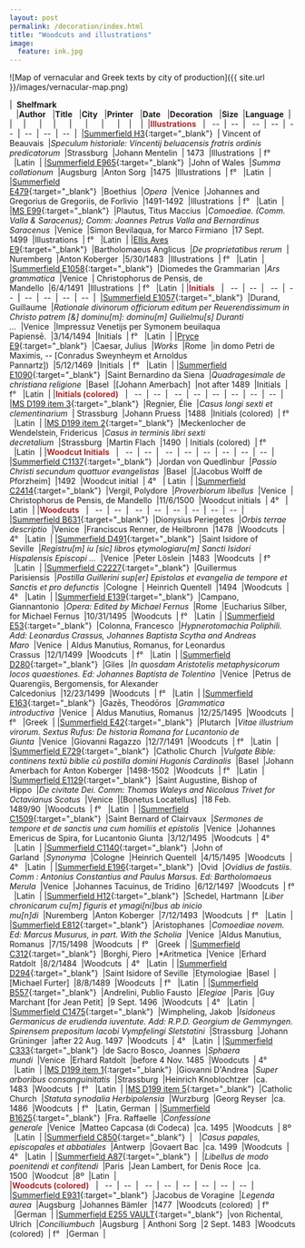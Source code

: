 ```yaml
---
layout: post
permalink: /decoration/index.html
title: "Woodcuts and illustrations"
image:
  feature: ink.jpg
---
```


![Map of vernacular and Greek texts by city of production]({{ site.url }}/images/vernacular-map.png)


|&nbsp;&nbsp;**Shelfmark** &nbsp;&nbsp;&nbsp;|**Author**&nbsp;&nbsp;&nbsp;|**Title**&nbsp;&nbsp;&nbsp;|**City**&nbsp;&nbsp;&nbsp;|**Printer**&nbsp;&nbsp;&nbsp;|**Date**&nbsp;&nbsp;&nbsp;|**Decoration**&nbsp;&nbsp;&nbsp;|**Size**&nbsp;&nbsp;|**Language**&nbsp;&nbsp;|&nbsp;
|&nbsp;&nbsp;&nbsp;&nbsp;&nbsp;|&nbsp; &nbsp;&nbsp;&nbsp;&nbsp;|&nbsp;&nbsp;&nbsp;&nbsp;&nbsp;|&nbsp; &nbsp;&nbsp;&nbsp;&nbsp;|&nbsp; &nbsp;&nbsp;&nbsp;&nbsp;|&nbsp; &nbsp;&nbsp;&nbsp;&nbsp;|&nbsp; &nbsp;&nbsp;&nbsp;&nbsp;|&nbsp;&nbsp;&nbsp;&nbsp;|&nbsp;&nbsp;&nbsp;&nbsp;|&nbsp;
|<span style="color:Brown">**Illustrations**</span>&nbsp;&nbsp;&nbsp;|&nbsp; &nbsp;--&nbsp;&nbsp;|&nbsp;&nbsp;--&nbsp;&nbsp;|&nbsp; &nbsp;--&nbsp;&nbsp;|&nbsp;&nbsp;--&nbsp;&nbsp;|&nbsp;&nbsp;--&nbsp;&nbsp;|&nbsp;&nbsp;--&nbsp;&nbsp;|&nbsp;&nbsp;--&nbsp;&nbsp;|&nbsp;&nbsp;--&nbsp;&nbsp;|&nbsp;
|[Summerfield H3](http://catalog.lib.ku.edu/cgi-bin/Pwebrecon.cgi?bbid=3931845){:target="_blank"}&nbsp;&nbsp;| Vincent of Beauvais&nbsp;&nbsp;|*Speculum historiale: Vincentij beluacensis fratris ordinis predicatorum*&nbsp;&nbsp;|Strassburg&nbsp;&nbsp;|Johann Mentelin&nbsp;&nbsp;| 1473&nbsp;&nbsp;|Illustrations&nbsp;&nbsp;| f° &nbsp;&nbsp;|Latin&nbsp;&nbsp;|
|[Summerfield E965](http://catalog.lib.ku.edu/cgi-bin/Pwebrecon.cgi?bbid=3868508){:target="_blank"}&nbsp;&nbsp;|John of Wales&nbsp;&nbsp;|*Summa collationum*&nbsp;&nbsp;|Augsburg&nbsp;&nbsp;|Anton Sorg&nbsp;&nbsp;|1475&nbsp;&nbsp;|Illustrations&nbsp;&nbsp;| f° &nbsp;&nbsp;|Latin&nbsp;&nbsp;|
|[Summerfield E479](http://catalog.lib.ku.edu/cgi-bin/Pwebrecon.cgi?bbid=3788545){:target="_blank"}&nbsp;&nbsp;|Boethius&nbsp;&nbsp;|*Opera*&nbsp;&nbsp;|Venice&nbsp;&nbsp;|Johannes and Gregorius de Gregoriis, de Forlivio&nbsp;&nbsp;|1491-1492&nbsp;&nbsp;|Illustrations&nbsp;&nbsp;| f° &nbsp;&nbsp;|Latin&nbsp;&nbsp;|
|[MS E99](http://catalog.lib.ku.edu/cgi-bin/Pwebrecon.cgi?bbid=2963022){:target="_blank"}&nbsp;&nbsp;|Plautus, Titus Maccius&nbsp;&nbsp;|*Comoediae. (Comm. Valla & Saracenus); Comm: Joannes Petrus Valla and Bernardinus Saracenus*&nbsp;&nbsp;|Venice&nbsp;&nbsp;|Simon Bevilaqua, for Marco Firmiano&nbsp;&nbsp;|17 Sept. 1499&nbsp;&nbsp;|Illustrations&nbsp;&nbsp;| f° &nbsp;&nbsp;|Latin&nbsp;&nbsp;|
|[Ellis Aves E9](http://catalog.lib.ku.edu/cgi-bin/Pwebrecon.cgi?bbid=4232498){:target="_blank"}&nbsp;&nbsp;|Bartholomaeus Anglicus&nbsp;&nbsp;|*De proprietatibus rerum*&nbsp;&nbsp;| Nuremberg&nbsp;&nbsp;|Anton Koberger&nbsp;&nbsp;|5/30/1483&nbsp;&nbsp;|Illustrations&nbsp;&nbsp;| f° &nbsp;&nbsp;|Latin&nbsp;&nbsp;|
|[Summerfield E1058](http://catalog.lib.ku.edu/cgi-bin/Pwebrecon.cgi?bbid=4339512){:target="_blank"}&nbsp;&nbsp;|Diomedes the Grammarian&nbsp;&nbsp;|*Ars grammatica*&nbsp;&nbsp;|Venice&nbsp;&nbsp;| Christophorus de Pensis, de Mandello&nbsp;&nbsp;|6/4/1491&nbsp;&nbsp;|Illustrations&nbsp;&nbsp;| f° &nbsp;&nbsp;|Latin&nbsp;&nbsp;|
|<span style="color:Brown">**Initials**</span>&nbsp;&nbsp;&nbsp;|&nbsp; &nbsp;--&nbsp;&nbsp;|&nbsp;&nbsp;--&nbsp;&nbsp;|&nbsp; &nbsp;--&nbsp;&nbsp;|&nbsp;&nbsp;--&nbsp;&nbsp;|&nbsp;&nbsp;--&nbsp;&nbsp;|&nbsp;&nbsp;--&nbsp;&nbsp;|&nbsp;&nbsp;--&nbsp;&nbsp;|&nbsp;&nbsp;--&nbsp;&nbsp;|&nbsp;
|[Summerfield E1057](http://catalog.lib.ku.edu/cgi-bin/Pwebrecon.cgi?bbid=4123865){:target="_blank"}&nbsp;&nbsp;|Durand, Guillaume&nbsp;&nbsp;|*Rationale divinorum officiorum editum per Reuerendissimum in Christo patrem [&] dominu[m]: dominu[m] Guilielmu[s] Duranti …*&nbsp;&nbsp;|Venice&nbsp;&nbsp;|Impressuz Venetijs per Symonem beuilaqua Papiensē.&nbsp;&nbsp;|3/14/1494&nbsp;&nbsp;|Initials&nbsp;&nbsp;| f° &nbsp;&nbsp;|Latin&nbsp;&nbsp;|
|[Pryce E9](http://catalog.lib.ku.edu/cgi-bin/Pwebrecon.cgi?bbid=2625925){:target="_blank"}&nbsp;&nbsp;|Caesar, Julius&nbsp;&nbsp;|*Works*&nbsp;&nbsp;|Rome&nbsp;&nbsp;|in domo Petri de Maximis, -- [Conradus Sweynheym et Arnoldus Pannartz])&nbsp;&nbsp;|5/12/1469&nbsp;&nbsp;|Initials&nbsp;&nbsp;| f° &nbsp;&nbsp;|Latin&nbsp;&nbsp;|
|[Summerfield E1090](http://catalog.lib.ku.edu/cgi-bin/Pwebrecon.cgi?bbid=7131516){:target="_blank"}&nbsp;&nbsp;|Saint Bernardino da Siena&nbsp;&nbsp;|*Quadragesimale de christiana religione*&nbsp;&nbsp;|Basel&nbsp;&nbsp;|[Johann Amerbach]&nbsp;&nbsp;|not after 1489&nbsp;&nbsp;|Initials&nbsp;&nbsp;| f° &nbsp;&nbsp;|Latin&nbsp;&nbsp;|
|<span style="color:Brown">**Initials (colored)**</span>&nbsp;&nbsp;&nbsp;|&nbsp; &nbsp;--&nbsp;&nbsp;|&nbsp;&nbsp;--&nbsp;&nbsp;|&nbsp; &nbsp;--&nbsp;&nbsp;|&nbsp;&nbsp;--&nbsp;&nbsp;|&nbsp;&nbsp;--&nbsp;&nbsp;|&nbsp;&nbsp;--&nbsp;&nbsp;|&nbsp;&nbsp;--&nbsp;&nbsp;|&nbsp;&nbsp;--&nbsp;&nbsp;|&nbsp;
|[MS D199 item 3](http://catalog.lib.ku.edu/cgi-bin/Pwebrecon.cgi?bbid=3010337){:target="_blank"}&nbsp;&nbsp;|Regnier, Élie&nbsp;&nbsp;|*Casus longi sexti et clementinarium*&nbsp;&nbsp;| Strassburg&nbsp;&nbsp;|Johann Pruess&nbsp;&nbsp;|1488&nbsp;&nbsp;|Initials (colored)&nbsp;&nbsp;| f° &nbsp;&nbsp;|Latin&nbsp;&nbsp;|
|[MS D199 item 2](http://catalog.lib.ku.edu/cgi-bin/Pwebrecon.cgi?bbid=3010334){:target="_blank"}&nbsp;&nbsp;|Meckenlocher de Wendelstein, Fridericus&nbsp;&nbsp;|*Casus in terminis libri sexti decretalium*&nbsp;&nbsp;|Strassburg&nbsp;&nbsp;|Martin Flach&nbsp;&nbsp;|1490&nbsp;&nbsp;| Initials (colored)&nbsp;&nbsp;| f° &nbsp;&nbsp;|Latin&nbsp;&nbsp;|
|<span style="color:Brown">**Woodcut Initials**</span>&nbsp;&nbsp;&nbsp;|&nbsp; &nbsp;--&nbsp;&nbsp;|&nbsp;&nbsp;--&nbsp;&nbsp;|&nbsp; &nbsp;--&nbsp;&nbsp;|&nbsp;&nbsp;--&nbsp;&nbsp;|&nbsp;&nbsp;--&nbsp;&nbsp;|&nbsp;&nbsp;--&nbsp;&nbsp;|&nbsp;&nbsp;--&nbsp;&nbsp;|&nbsp;&nbsp;--&nbsp;&nbsp;|&nbsp;
|[Summerfield C1137](http://catalog.lib.ku.edu/cgi-bin/Pwebrecon.cgi?bbid=3789252){:target="_blank"}&nbsp;&nbsp;|Jordan von Quedlinbur&nbsp;&nbsp;|*Passio Christi secundum quattuor evangelistas*&nbsp;&nbsp;|Basel&nbsp;&nbsp;|[Jacobus Wolff de Pforzheim]&nbsp;&nbsp;|1492&nbsp;&nbsp;|Woodcut initial&nbsp;&nbsp;| 4° &nbsp;&nbsp;| Latin&nbsp;&nbsp;|
|[Summerfield C2414](http://catalog.lib.ku.edu/cgi-bin/Pwebrecon.cgi?bbid=8092328){:target="_blank"}&nbsp;&nbsp;|Vergil, Polydore&nbsp;&nbsp;|*Proverbiorum libellus*&nbsp;&nbsp;|Venice&nbsp;&nbsp;| Christophorus de Pensis, de Mandello&nbsp;&nbsp;|11/6/1500&nbsp;&nbsp;|Woodcut initials&nbsp;&nbsp;| 4° &nbsp;&nbsp;| Latin&nbsp;&nbsp;|
|<span style="color:Brown">**Woodcuts**</span>&nbsp;&nbsp;&nbsp;|&nbsp; &nbsp;--&nbsp;&nbsp;|&nbsp;&nbsp;--&nbsp;&nbsp;|&nbsp; &nbsp;--&nbsp;&nbsp;|&nbsp;&nbsp;--&nbsp;&nbsp;|&nbsp;&nbsp;--&nbsp;&nbsp;|&nbsp;&nbsp;--&nbsp;&nbsp;|&nbsp;&nbsp;--&nbsp;&nbsp;|&nbsp;&nbsp;--&nbsp;&nbsp;|&nbsp;
|[Summerfield B631](http://catalog.lib.ku.edu/cgi-bin/Pwebrecon.cgi?bbid=3868117){:target="_blank"}&nbsp;&nbsp;|Dionysius Periegetes&nbsp;&nbsp;|*Orbis terrae descriptio*&nbsp;&nbsp;|Venice&nbsp;&nbsp;|Franciscus Renner, de Heilbronn&nbsp;&nbsp;|1478&nbsp;&nbsp;|Woodcuts&nbsp;&nbsp;| 4° &nbsp;&nbsp;|Latin&nbsp;&nbsp;|
|[Summerfield D491](http://catalog.lib.ku.edu/cgi-bin/Pwebrecon.cgi?bbid=3871439){:target="_blank"}&nbsp;&nbsp;|Saint Isidore of Seville&nbsp;&nbsp;|*Registru[m] iu [sic] libros ȩtymologiaru[m] Sancti Isidori Hispalensis Episcopi …*&nbsp;&nbsp;|Venice&nbsp;&nbsp;|Peter Löslein&nbsp;&nbsp;|1483&nbsp;&nbsp;|Woodcuts&nbsp;&nbsp;| f° &nbsp;&nbsp;|Latin&nbsp;&nbsp;|
|[Summerfield C2227](http://catalog.lib.ku.edu/cgi-bin/Pwebrecon.cgi?bbid=6230965){:target="_blank"}&nbsp;&nbsp;|Guillermus Parisiensis&nbsp;&nbsp;|*Postilla Guillerini sup[er] Epistolas et evangelia de tempore et Sanctis et pro defunctis*&nbsp;&nbsp;|Cologne&nbsp;&nbsp;| Heinrich Quentell&nbsp;&nbsp;|1494&nbsp;&nbsp;|Woodcuts&nbsp;&nbsp;| 4° &nbsp;&nbsp;|Latin&nbsp;&nbsp;|
|[Summerfield E139](http://catalog.lib.ku.edu/cgi-bin/Pwebrecon.cgi?bbid=3784268){:target="_blank"}&nbsp;&nbsp;|Campano, Giannantonio&nbsp;&nbsp;|*Opera: Edited by Michael Fernus*&nbsp;&nbsp;|Rome&nbsp;&nbsp;|Eucharius Silber, for Michael Fernus&nbsp;&nbsp;|10/31/1495&nbsp;&nbsp;|Woodcuts&nbsp;&nbsp;| f° &nbsp;&nbsp;|Latin&nbsp;&nbsp;|
|[Summerfield E53](http://catalog.lib.ku.edu/cgi-bin/Pwebrecon.cgi?bbid=3785272){:target="_blank"}&nbsp;&nbsp;|Colonna, Francesco&nbsp;&nbsp;|*Hypnerotomachia Poliphili. Add: Leonardus Crassus, Johannes Baptista Scytha and Andreas Maro*&nbsp;&nbsp;|Venice&nbsp;&nbsp;| Aldus Manutius, Romanus, for Leonardus Crassus&nbsp;&nbsp;|12/1/1499&nbsp;&nbsp;|Woodcuts&nbsp;&nbsp;| f° &nbsp;&nbsp;|Latin&nbsp;&nbsp;|
|[Summerfield D280](http://catalog.lib.ku.edu/cgi-bin/Pwebrecon.cgi?bbid=3785998){:target="_blank"}&nbsp;&nbsp;|Giles&nbsp;&nbsp;|*In quosdam Aristotelis metaphysicorum locos quaestiones. Ed: Johannes Baptista de Tolentino*&nbsp;&nbsp;|Venice&nbsp;&nbsp;|Petrus de Quarengiis, Bergomensis, for Alexander Calcedonius&nbsp;&nbsp;|12/23/1499&nbsp;&nbsp;|Woodcuts&nbsp;&nbsp;| f° &nbsp;&nbsp;|Latin&nbsp;&nbsp;|
|[Summerfield E163](http://catalog.lib.ku.edu/cgi-bin/Pwebrecon.cgi?bbid=3787122){:target="_blank"}&nbsp;&nbsp;|Gazēs, Theodōros&nbsp;&nbsp;|*Grammatica introductiva*&nbsp;&nbsp;|Venice&nbsp;&nbsp;| Aldus Manutius, Romanus&nbsp;&nbsp;|12/25/1495&nbsp;&nbsp;|Woodcuts&nbsp;&nbsp;| f° &nbsp;&nbsp;|Greek&nbsp;&nbsp;|
|[Summerfield E42](http://catalog.lib.ku.edu/cgi-bin/Pwebrecon.cgi?bbid=3785726){:target="_blank"}&nbsp;&nbsp;|Plutarch&nbsp;&nbsp;|*Vitae illustrium virorum. Sextus Rufus: De historia Romana for Lucantonio de Giunta*&nbsp;&nbsp;|Venice&nbsp;&nbsp;|Giovanni Ragazzo&nbsp;&nbsp;|12/7/1491&nbsp;&nbsp;|Woodcuts&nbsp;&nbsp;| f° &nbsp;&nbsp;|Latin&nbsp;&nbsp;|
|[Summerfield E729](http://catalog.lib.ku.edu/cgi-bin/Pwebrecon.cgi?bbid=3871264){:target="_blank"}&nbsp;&nbsp;|Catholic Church&nbsp;&nbsp;|*Vulgate Bible: continens textū biblie cū postilla domini Hugonis Cardinalis*&nbsp;&nbsp;|Basel&nbsp;&nbsp;|Johann Amerbach for Anton Koberger&nbsp;&nbsp;|1498-1502&nbsp;&nbsp;|Woodcuts&nbsp;&nbsp;| f° &nbsp;&nbsp;|Latin&nbsp;&nbsp;|
|[Summerfield E1129](http://catalog.lib.ku.edu/cgi-bin/Pwebrecon.cgi?bbid=4058445){:target="_blank"}&nbsp;&nbsp;|Saint Augustine, Bishop of Hippo&nbsp;&nbsp;|*De civitate Dei. Comm: Thomas Waleys and Nicolaus Trivet for Octavianus Scotus*&nbsp;&nbsp;|Venice&nbsp;&nbsp;|[Bonetus Locatellus]&nbsp;&nbsp;|18 Feb. 1489/90&nbsp;&nbsp;|Woodcuts&nbsp;&nbsp;| f° &nbsp;&nbsp;|Latin&nbsp;&nbsp;|
|[Summerfield C1509](http://catalog.lib.ku.edu/cgi-bin/Pwebrecon.cgi?bbid=3931885){:target="_blank"}&nbsp;&nbsp;|Saint Bernard of Clairvaux&nbsp;&nbsp;|*Sermones de tempore et de sanctis una cum homiliis et epistolis*&nbsp;&nbsp;|Venice&nbsp;&nbsp;|Johannes Emericus de Spira, for Lucantonio Giunta&nbsp;&nbsp;|3/12/1495&nbsp;&nbsp;|Woodcuts&nbsp;&nbsp;| 4° &nbsp;&nbsp;|Latin&nbsp;&nbsp;|
|[Summerfield C1140](http://catalog.lib.ku.edu/cgi-bin/Pwebrecon.cgi?bbid=3786294){:target="_blank"}&nbsp;&nbsp;|John of Garland&nbsp;&nbsp;|*Synonyma*&nbsp;&nbsp;|Cologne&nbsp;&nbsp;|Heinrich Quentell&nbsp;&nbsp;|4/15/1495&nbsp;&nbsp;|Woodcuts&nbsp;&nbsp;| 4° &nbsp;&nbsp;|Latin&nbsp;&nbsp;|
|[Summerfield E196](http://catalog.lib.ku.edu/cgi-bin/Pwebrecon.cgi?bbid=3788693){:target="_blank"}&nbsp;&nbsp;|Ovid&nbsp;&nbsp;|*Ovidius de fastiis. Comm : Antonius Constantius and Paulus Marsus. Ed: Bartholomaeus Merula*&nbsp;&nbsp;|Venice&nbsp;&nbsp;|Johannes Tacuinus, de Tridino&nbsp;&nbsp;|6/12/1497&nbsp;&nbsp;|Woodcuts&nbsp;&nbsp;| f° &nbsp;&nbsp;|Latin&nbsp;&nbsp;|
|[Summerfield H12](http://catalog.lib.ku.edu/cgi-bin/Pwebrecon.cgi?bbid=3871422){:target="_blank"}&nbsp;&nbsp;|Schedel, Hartmann&nbsp;&nbsp;|*Liber chronicarum cu[m] figuris et ymagi[ni]bus ab inicio mu[n]di*&nbsp;&nbsp;|Nuremberg&nbsp;&nbsp;|Anton Koberger&nbsp;&nbsp;|7/12/1493&nbsp;&nbsp;|Woodcuts&nbsp;&nbsp;| f° &nbsp;&nbsp;|Latin&nbsp;&nbsp;|
|[Summerfield E812](http://catalog.lib.ku.edu/cgi-bin/Pwebrecon.cgi?bbid=3874414){:target="_blank"}&nbsp;&nbsp;|Aristophanes&nbsp;&nbsp;|*Comoediae novem. Ed: Marcus Musurus, in part. With the Scholia*&nbsp;&nbsp;|Venice&nbsp;&nbsp;|Aldus Manutius, Romanus&nbsp;&nbsp;|7/15/1498&nbsp;&nbsp;|Woodcuts&nbsp;&nbsp;| f° &nbsp;&nbsp;|Greek&nbsp;&nbsp;|
|[Summerfield C312](http://catalog.lib.ku.edu/cgi-bin/Pwebrecon.cgi?bbid=3785704){:target="_blank"}&nbsp;&nbsp;|Borghi, Piero&nbsp;&nbsp;|*Aritmetica&nbsp;&nbsp;|Venice&nbsp;&nbsp;|Erhard Ratdolt&nbsp;&nbsp;|8/2/1484&nbsp;&nbsp;|Woodcuts&nbsp;&nbsp;| 4° &nbsp;&nbsp;|Latin&nbsp;&nbsp;|
|[Summerfield D294](http://catalog.lib.ku.edu/cgi-bin/Pwebrecon.cgi?bbid=3787523){:target="_blank"}&nbsp;&nbsp;|Saint Isidore of Seville&nbsp;&nbsp;|Etymologiae&nbsp;&nbsp;|Basel&nbsp;&nbsp;|[Michael Furter]&nbsp;&nbsp;|8/8/1489&nbsp;&nbsp;|Woodcuts&nbsp;&nbsp;| f° &nbsp;&nbsp;|Latin&nbsp;&nbsp;|
|[Summerfield B557](http://catalog.lib.ku.edu/cgi-bin/Pwebrecon.cgi?bbid=3872794){:target="_blank"}&nbsp;&nbsp;|Andrelini, Publio Fausto&nbsp;&nbsp;|*Elegiae*&nbsp;&nbsp;|Paris&nbsp;&nbsp;|Guy Marchant [for Jean Petit]&nbsp;&nbsp;|9 Sept. 1496&nbsp;&nbsp;|Woodcuts&nbsp;&nbsp;| 4° &nbsp;&nbsp;|Latin&nbsp;&nbsp;|
|[Summerfield C1475](http://catalog.lib.ku.edu/cgi-bin/Pwebrecon.cgi?bbid=2620429){:target="_blank"}&nbsp;&nbsp;|Wimpheling, Jakob&nbsp;&nbsp;|*Isidoneus Germanicus de erudienda iuventute. Add: R.P.D. Georgium de Gemmyngen. Spirensem prepositum Iacobi Vympfelingi Sletstatini*&nbsp;&nbsp;|Strassburg&nbsp;&nbsp;|Johann Grüninger&nbsp;&nbsp;|after 22 Aug. 1497&nbsp;&nbsp;|Woodcuts&nbsp;&nbsp;| 4° &nbsp;&nbsp;|Latin&nbsp;&nbsp;|
|[Summerfield C333](http://catalog.lib.ku.edu/cgi-bin/Pwebrecon.cgi?v1=2&ti=1,2&=&=&=&=&PID=00pLYP3Wi4qajMfbFjBPy4_axFn&SEQ=20151027154644&SID=3){:target="_blank"}&nbsp;&nbsp;|de Sacro Bosco, Joannes&nbsp;&nbsp;|*Sphaera mundi*&nbsp;&nbsp;|Venice&nbsp;&nbsp;|Erhard Ratdolt&nbsp;&nbsp;|before 4 Nov. 1485&nbsp;&nbsp;|Woodcuts&nbsp;&nbsp;| 4° &nbsp;&nbsp;|Latin&nbsp;&nbsp;|
|[MS D199 item 1](http://catalog.lib.ku.edu/cgi-bin/Pwebrecon.cgi?bbid=3010333){:target="_blank"}&nbsp;&nbsp;|Giovanni D'Andrea&nbsp;&nbsp;|*Super arboribus consanguinitatis*&nbsp;&nbsp;|Strassburg&nbsp;&nbsp;|Heinrich Knoblochtzer&nbsp;&nbsp;|ca. 1483&nbsp;&nbsp;|Woodcuts&nbsp;&nbsp;| f° &nbsp;&nbsp;|Latin&nbsp;&nbsp;|
|[MS D199 item 5](http://catalog.lib.ku.edu/cgi-bin/Pwebrecon.cgi?bbid=3010339){:target="_blank"}&nbsp;&nbsp;|Catholic Church&nbsp;&nbsp;|*Statuta synodalia Herbipolensia*&nbsp;&nbsp;|Wurzburg&nbsp;&nbsp;|Georg Reyser&nbsp;&nbsp;|ca. 1486&nbsp;&nbsp;|Woodcuts&nbsp;&nbsp;| f° &nbsp;&nbsp;|Latin, German&nbsp;&nbsp;|
|[Summerfield B1625](http://catalog.lib.ku.edu/cgi-bin/Pwebrecon.cgi?bbid=3873595){:target="_blank"}&nbsp;&nbsp;|Fra. Raffaelle&nbsp;&nbsp;|*Confessione generale*&nbsp;&nbsp;|Venice&nbsp;&nbsp;|Matteo Capcasa (di Codeca)&nbsp;&nbsp;|ca. 1495&nbsp;&nbsp;|Woodcuts&nbsp;&nbsp;| 8º &nbsp;&nbsp;|Latin&nbsp;&nbsp;|
|[Summerfield C850](http://catalog.lib.ku.edu/cgi-bin/Pwebrecon.cgi?bbid=2618060){:target="_blank"}&nbsp;&nbsp;| &nbsp;&nbsp;|*Casus papales, episcopales et abbatiales*&nbsp;&nbsp;|Antwerp&nbsp;&nbsp;|Govaert Bac&nbsp;&nbsp;|ca. 1499&nbsp;&nbsp;|Woodcuts&nbsp;&nbsp;| 4° &nbsp;&nbsp;|Latin&nbsp;&nbsp;|
|[Summerfield A87](http://catalog.lib.ku.edu/cgi-bin/Pwebrecon.cgi?bbid=3871913){:target="_blank"}&nbsp;&nbsp;|&nbsp;&nbsp;|*Libellus de modo poenitendi et confitendi*&nbsp;&nbsp;|Paris&nbsp;&nbsp;|Jean Lambert, for Denis Roce&nbsp;&nbsp;|ca. 1500&nbsp;&nbsp;|Woodcut&nbsp;&nbsp;|8º&nbsp;&nbsp;|Latin&nbsp;&nbsp;|	
|<span style="color:Brown">**Woodcuts (colored)**</span>&nbsp;&nbsp;&nbsp;|&nbsp; &nbsp;--&nbsp;&nbsp;|&nbsp;&nbsp;--&nbsp;&nbsp;|&nbsp; &nbsp;--&nbsp;&nbsp;|&nbsp;&nbsp;--&nbsp;&nbsp;|&nbsp;&nbsp;--&nbsp;&nbsp;|&nbsp;&nbsp;--&nbsp;&nbsp;|&nbsp;&nbsp;--&nbsp;&nbsp;|&nbsp;&nbsp;--&nbsp;&nbsp;|&nbsp;
|[Summerfield E931](http://catalog.lib.ku.edu/cgi-bin/Pwebrecon.cgi?bbid=3874246){:target="_blank"}&nbsp;&nbsp;|Jacobus de Voragine&nbsp;&nbsp;|*Legenda aurea*&nbsp;&nbsp;|Augsburg&nbsp;&nbsp;|Johannes Bämler&nbsp;&nbsp;|1477&nbsp;&nbsp;|Woodcuts (colored)&nbsp;&nbsp;| f° &nbsp;&nbsp;|German&nbsp;&nbsp;|
|[Summerfield E255 VAULT](http://catalog.lib.ku.edu/cgi-bin/Pwebrecon.cgi?bbid=3788769){:target="_blank"}&nbsp;&nbsp;|von Richental, Ulrich&nbsp;&nbsp;|*Conciliumbuch*&nbsp;&nbsp;|Augsburg&nbsp;&nbsp;| Anthoni Sorg&nbsp;&nbsp;|2 Sept. 1483&nbsp;&nbsp;|Woodcuts (colored)&nbsp;&nbsp;| f° &nbsp;&nbsp;|German&nbsp;&nbsp;|